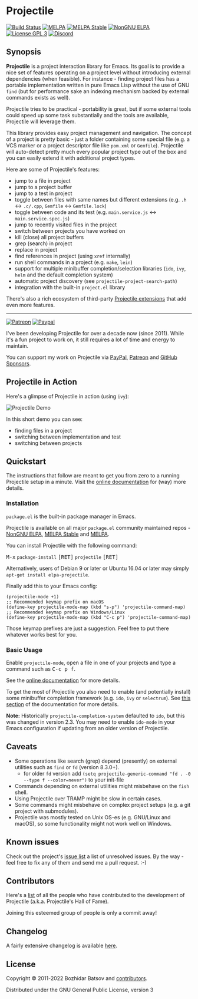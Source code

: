 # Projectile

[![Build Status](https://github.com/bbatsov/projectile/workflows/CI/badge.svg)](https://github.com/bbatsov/projectile/actions?query=workflow%3ACI)
[![MELPA](http://melpa.org/packages/projectile-badge.svg)](http://melpa.org/#/projectile)
[![MELPA Stable](http://stable.melpa.org/packages/projectile-badge.svg)](http://stable.melpa.org/#/projectile)
[![NonGNU ELPA](https://elpa.nongnu.org/nongnu/projectile.svg)](https://elpa.nongnu.org/nongnu/projectile.html)
[![License GPL 3][badge-license]](http://www.gnu.org/licenses/gpl-3.0.txt)
[![Discord](https://img.shields.io/badge/chat-on%20discord-7289da.svg?sanitize=true)](https://discord.gg/3Cf2Qpyry5)

## Synopsis

**Projectile** is a project interaction library for Emacs. Its goal is to
provide a nice set of features operating on a project level without
introducing external dependencies (when feasible). For instance -
finding project files has a portable implementation written in pure
Emacs Lisp without the use of GNU `find` (but for performance sake an
indexing mechanism backed by external commands exists as well).

Projectile tries to be practical - portability is great, but if some
external tools could speed up some task substantially and the tools
are available, Projectile will leverage them.

This library provides easy project management and navigation. The concept of a
project is pretty basic - just a folder containing some special file (e.g. a VCS
marker or a project descriptor file like `pom.xml` or `Gemfile`). Projectile
will auto-detect pretty much every popular project type out of the box
and you can easily extend it with additional project types.

Here are some of Projectile's features:

* jump to a file in project
* jump to a project buffer
* jump to a test in project
* toggle between files with same names but different extensions (e.g. `.h` <-> `.c/.cpp`, `Gemfile` <-> `Gemfile.lock`)
* toggle between code and its test (e.g. `main.service.js` <-> `main.service.spec.js`)
* jump to recently visited files in the project
* switch between projects you have worked on
* kill (close) all project buffers
* grep (search) in project
* replace in project
* find references in project (using `xref` internally)
* run shell commands in a project (e.g. `make`, `lein`)
* support for multiple minibuffer completion/selection libraries (`ido`, `ivy`, `helm` and the default completion system)
* automatic project discovery (see `projectile-project-search-path`)
* integration with the built-in `project.el` library

There's also a rich ecosystem of third-party [Projectile extensions](https://melpa.org/#/?q=projectile) that add even more features.

---------------
[![Patreon](https://img.shields.io/badge/patreon-donate-orange.svg)](https://www.patreon.com/bbatsov)
[![Paypal](https://www.paypalobjects.com/en_US/i/btn/btn_donate_SM.gif)](https://www.paypal.com/cgi-bin/webscr?cmd=_s-xclick&hosted_button_id=GRQKNBM6P8VRQ)

I've been developing Projectile for over a decade now (since 2011). While it's a fun
project to work on, it still requires a lot of time and energy to
maintain.

You can support my work on Projectile via
 [PayPal](https://www.paypal.me/bbatsov),
 [Patreon](https://www.patreon.com/bbatsov) and
 [GitHub Sponsors](https://github.com/sponsors/bbatsov).

## Projectile in Action

Here's a glimpse of Projectile in action (using `ivy`):

![Projectile Demo](doc/modules/ROOT/assets/images/projectile-demo.gif)

In this short demo you can see:

* finding files in a project
* switching between implementation and test
* switching between projects

## Quickstart

The instructions that follow are meant to get you from zero to a running Projectile setup
in a minute.  Visit the
[online documentation](https://docs.projectile.mx) for (way) more
details.

### Installation

`package.el` is the built-in package manager in Emacs.

Projectile is available on all major `package.el` community
maintained repos - [NonGNU ELPA](https://elpa.nongnu.org),
[MELPA Stable](http://stable.melpa.org)
and [MELPA](http://melpa.org).

You can install Projectile with the following command:

<kbd>M-x</kbd> `package-install` <kbd>[RET]</kbd> `projectile` <kbd>[RET]</kbd>

Alternatively, users of Debian 9 or later or Ubuntu 16.04 or later may
simply `apt-get install elpa-projectile`.

Finally add this to your Emacs config:

```elisp
(projectile-mode +1)
;; Recommended keymap prefix on macOS
(define-key projectile-mode-map (kbd "s-p") 'projectile-command-map)
;; Recommended keymap prefix on Windows/Linux
(define-key projectile-mode-map (kbd "C-c p") 'projectile-command-map)
```

Those keymap prefixes are just a suggestion. Feel free to put there whatever works best for you.

### Basic Usage

Enable `projectile-mode`, open a file in one of your projects and type a command such as <kbd>C-c p f</kbd>.

See the [online documentation](https://docs.projectile.mx) for more details.

To get the most of Projectile you also need to enable (and potentially install) some minibuffer completion framework (e.g. `ido`, `ivy` or `selectrum`). See [this section](https://docs.projectile.mx/projectile/configuration.html#completion-options) of the documentation for more details.

**Note:** Historically `projectile-completion-system` defaulted to `ido`, but this was changed in version 2.3. You may need to enable `ido-mode` in your Emacs configuration if updating from an older version of Projectile.

## Caveats

* Some operations like search (grep) depend (presently) on external
  utilities such as `find` or `fd` (version 8.3.0+).
  * for older `fd` version add `(setq projectile-generic-command "fd . -0 --type f --color=never")` to your init-file
* Commands depending on external utilities might misbehave on the `fish` shell.
* Using Projectile over TRAMP might be slow in certain cases.
* Some commands might misbehave on complex project setups (e.g. a git project with submodules).
* Projectile was mostly tested on Unix OS-es (e.g. GNU/Linux and macOS), so some functionality might not work well on Windows.

## Known issues

Check out the project's
[issue list](https://github.com/bbatsov/projectile/issues?sort=created&direction=desc&state=open)
a list of unresolved issues. By the way - feel free to fix any of them
and send me a pull request. :-)

## Contributors

Here's a [list](https://github.com/bbatsov/projectile/contributors) of all the people who have contributed to the
development of Projectile (a.k.a. Projectile's Hall of Fame).

Joining this esteemed group of people is only a commit away!

## Changelog

A fairly extensive changelog is available [here](CHANGELOG.md).

[badge-license]: https://img.shields.io/badge/license-GPL_3-green.svg

## License

Copyright © 2011-2022 Bozhidar Batsov and
[contributors](https://github.com/bbatsov/projectile/contributors).

Distributed under the GNU General Public License, version 3
